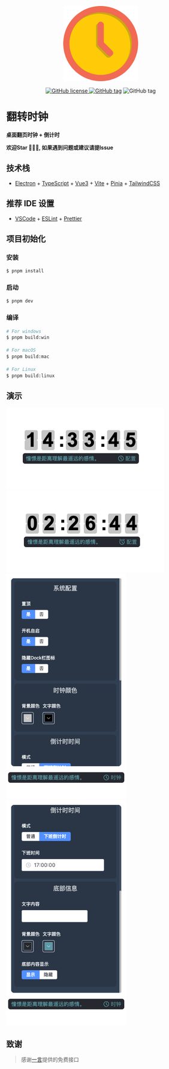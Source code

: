 <p align="center">
  <img src="./img/logo.png" width="200" alt="" />
</p>
<p align="center">
    <a href="https://github.com/KassyTan95/FlipClock/blob/master/LICENSE" target="_blank"><img src="https://img.shields.io/badge/license-MIT-green?style=flat-square" alt="GitHub license" />
    <a href=""><img src="https://img.shields.io/github/package-json/v/KassyTan95/FlipClock?style=flat-square" alt="GitHub tag"></a>
    <img src="https://img.shields.io/github/last-commit/KassyTan95/FlipClock?style=flat-square" alt="GitHub tag"></a>
</p>

# 翻转时钟

**桌面翻页时钟 + 倒计时**

**欢迎Star 🌟🌟🌟, 如果遇到问题或建议请提Issue**

## 技术栈

- [Electron](https://www.electronjs.org/) + [TypeScript](www.typescriptlang.org) + [Vue3](https://cn.vuejs.org/) + [Vite](https://vitejs.dev/) + [Pinia](https://pinia.vuejs.org/) + [TailwindCSS](https://tailwindcss.com/)

## 推荐 IDE 设置

- [VSCode](https://code.visualstudio.com/) + [ESLint](https://marketplace.visualstudio.com/items?itemName=dbaeumer.vscode-eslint) + [Prettier](https://marketplace.visualstudio.com/items?itemName=esbenp.prettier-vscode)

## 项目初始化

### 安装

```bash
$ pnpm install
```

### 启动

```bash
$ pnpm dev
```

### 编译

```bash
# For windows
$ pnpm build:win

# For macOS
$ pnpm build:mac

# For Linux
$ pnpm build:linux
```

## 演示
<img title="时钟" src="./img/demo1.png" alt="时钟" />
<img title="倒计时" src="./img/demo2.png" alt="倒计时" />
<img title="配置1" src="./img/demo3.png" alt="配置1" />
<img title="配置2" src="./img/demo4.png" alt="配置2" />

## 致谢
> 感谢[一言](https://hitokoto.cn/)提供的免费接口
